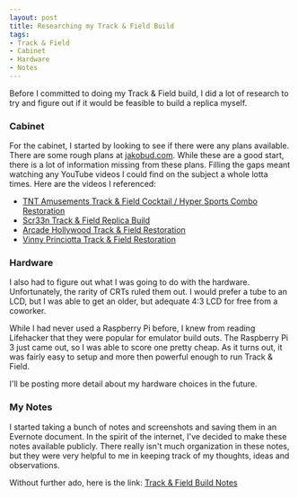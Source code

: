 ```yaml
---
layout: post
title: Researching my Track & Field Build
tags:
- Track & Field
- Cabinet
- Hardware
- Notes
---
```

Before I committed to doing my Track & Field build, I did a lot of research to try and figure out if it would be feasible to build a replica myself.

### Cabinet
For the cabinet, I started by looking to see if there were any plans available. There are some rough plans at [jakobud.com](http://jakobud.com). While these are a good start, there is a lot of information missing from these plans. Filling the gaps meant watching any YouTube videos I could find on the subject a whole lotta times. Here are the videos I referenced:

* [TNT Amusements Track & Field Cocktail / Hyper Sports Combo Restoration](https://www.youtube.com/watch?v=MKPYPV4BuFo)
* [Scr33n Track & Field Replica Build](https://www.youtube.com/watch?v=6qmcfn3i-7U)
* [Arcade Hollywood Track & Field Restoration](https://www.youtube.com/watch?v=CS_Lo_0XuMY)
* [Vinny Princiotta Track & Field Restoration](https://www.youtube.com/watch?v=Kch3BNQWthM)

### Hardware
I also had to figure out what I was going to do with the hardware. Unfortunately, the rarity of CRTs ruled them out. I would prefer a tube to an LCD, but I was able to get an older, but adequate 4:3 LCD for free from a coworker.

While I had never used a Raspberry Pi before, I knew from reading Lifehacker that they were popular for emulator build outs. The Raspberry Pi 3 just came out, so I was able to score one pretty cheap. As it turns out, it was fairly easy to setup and more then powerful enough to run Track & Field.

I'll be posting more detail about my hardware choices in the future.

### My Notes
I started taking a bunch of notes and screenshots and saving them in an Evernote document. In the spirit of the internet, I've decided to make these notes available publicly. There really isn't much organization in these notes, but they were very helpful to me in keeping track of my thoughts, ideas and observations.

Without further ado, here is the link: [Track & Field Build Notes](https://www.evernote.com/l/AOwfSVJbZ25Nx5qavJQ6DHwzTGM-xb2wfPg)
